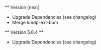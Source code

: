 ** Version [next]

- Upgrade Dependencies (see changelog)
- Merge kmdp-ext-bom

** Version 5.0.4 **

- Upgrade Dependencies (see changelog)
